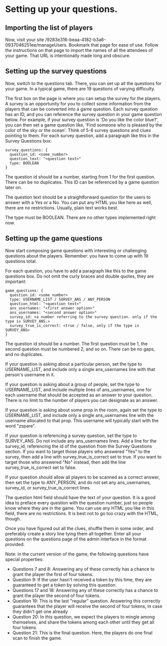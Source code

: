 # Setting up your questions.

## Importing the list of players

Now, visit your site /9283e316-beaa-4182-b3a6-0937046251ee/manageUsers. Bookmark that page for ease of use. Follow the instructions on that page to import the names of all the attendees of your game. That URL is intentionally made long and obscure.

## Setting up the survey questions
Now, switch to the questions tab. There, you can set up all the questions for your game. In a typical game, there are 19 questions of varying difficulty.

The first box on the page is where you can setup the survey for the players. A survey is an opportunity for you to collect some information from the players that can be converted into a game question. Each survey question has an ID, and you can reference the survey question in your game question below. For example, if your survey question is 'Do you like the color blue?', you can then set a game question like, 'Find someone who is pleased by the color of the sky or the ocean'. Think of 5-6 survey questions and clues pointing to them. For each survey question, add a paragraph like this in the Survey Questions box:

```
survey_questions: {
  question_id: <some_number>
  question_text: "<question text>"
  type: BOOLEAN
}
```

The question id should be a number, starting from 1 for the first question. There can be no duplicates. This ID can be referenced by a game question later on.

The question text should be a straightforward question for the users to answer with a Yes or a No. You can put any HTML you like here as well, there are no restrictions. Usually, plain text works best.

The type must be BOOLEAN. There are no other types implemented right now.

## Setting up the game questions
Now start composing game questions with interesting or challenging questions about the players. Remember: you have to come up with 19 questions total.

For each question, you have to add a paragraph like this to the game questions box. Do not omit the curly braces and double quotes, they are important:

```
game_questions: {
  question_id: <some number>
  type: USERNAME_LIST / SURVEY_ANS / ANY_PERSON
  question_html: "<question text>"
  ans_usernames: "<first answer option>"
  ans_usernames: "<second answer option>"
  survey_id: <a number referring to the survey question. only if the type is SURVEY_ANS.>
  survey_true_is_correct: <true / false, only if the type is SURVEY_ANS>
}
```

The question id should be a number. The first question must be 1, the second question must be numbered 2, and so on. There can be no gaps, and no duplicates.

If your question is asking about a particular person, set the type to USERNAME_LIST, and include only a single ans_usernames line with that person's username in it.

If your question is asking about a group of people, set the type to USERNAME_LIST, and include multiple lines of ans_usernames, one for each username that should be accepted as an answer to your question. There is no limit to the number of players you can designate as an answer.

If your question is asking about some prop in the room, again set the type to USERNAME_LIST, and include only a single ans_usernames line with the username allocated to that prop. This username will typically start with the word "zspare".

If your question is referencing a survey question, set the type to SURVEY_ANS. Do not include any ans_usernames lines. Add a line for the survey_id, referencing the id of the question from the Survey Questions section. If you want to target those players who answered "Yes" to the survey, then add a line with survey_true_is_correct set to true. If you want to target those who answered "No" instead, then add the line survey_true_is_correct set to false.

If your question should allow all players to be scanned as a correct answer, then set the type to ANY_PERSON, and do not set any ans_usernames, survey_id, or survey_true_is_correct lines.

The question html field should have the text of your question. It is a good idea to preface every question with the question number, just so people know where they are in the game. You can use any HTML you like in this field, there are no restrictions. It is best not to go too crazy with the HTML, though.

Once you have figured out all the clues, shuffle them in some order, and preferably create a story line tying them all together. Enter all your questions on the questions page of the admin interface in the format provided.

Note: in the current version of the game, the following questions have special properties:
 * Questions 7 and 8: Answering any of these correctly has a chance to grant the player the first of four tokens.
 * Question 9: If the user hasn't received a token by this time, they are guaranteed to get a token by solving this question.
 * Questions 17 and 18: Answering any of these correctly has a chance to grant the player the second of four tokens.
 * Question 19: This is the last "regular" question. Answering this correctly guarantees that the player will receive the second of four tokens, in case they didn't get one already
 * Question 20: In this question, we expect the players to mingle among themselves, and share the tokens among each other until they get all four tokens.
 * Question 21: This is the final question. Here, the players do one final scan to finish the game.
